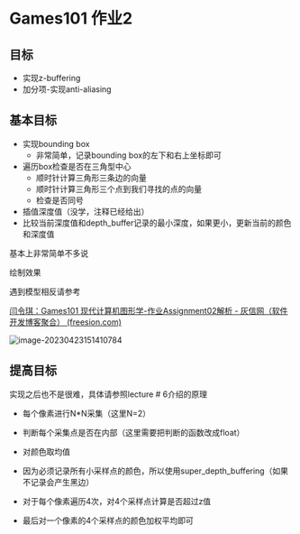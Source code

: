 # Games101 作业2

## 目标

- 实现z-buffering
- 加分项-实现anti-aliasing



## 基本目标

- 实现bounding box
  - 非常简单，记录bounding box的左下和右上坐标即可
- 遍历box检查是否在三角型中心
  - 顺时针计算三角形三条边的向量
  - 顺时针计算三角形三个点到我们寻找的点的向量
  - 检查是否同号
- 插值深度值（没学，注释已经给出）
- 比较当前深度值和depth_buffer记录的最小深度，如果更小，更新当前的颜色和深度值



基本上非常简单不多说

绘制效果

遇到模型相反请参考

[闫令琪：Games101 现代计算机图形学-作业Assignment02解析 - 灰信网（软件开发博客聚合） (freesion.com)](https://www.freesion.com/article/4973968295/)

![image-20230423151410784](http://typora-yy.oss-cn-hangzhou.aliyuncs.com/img/image-20230423151410784.png)

## 提高目标

实现之后也不是很难，具体请参照lecture # 6介绍的原理

- 每个像素进行N*N采集（这里N=2）
- 判断每个采集点是否在内部（这里需要把判断的函数改成float）
- 对颜色取均值



- 因为必须记录所有小采样点的颜色，所以使用super_depth_buffering（如果不记录会产生黑边）
- 对于每个像素遍历4次，对4个采样点计算是否超过z值
- 最后对一个像素的4个采样点的颜色加权平均即可



